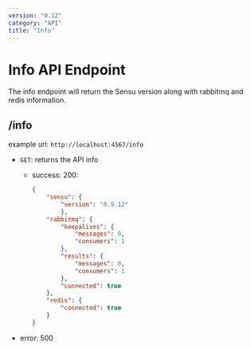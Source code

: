```yaml
---
version: "0.12"
category: "API"
title: "Info"
---
```


# Info API Endpoint

The info endpoint will return the Sensu version along with rabbitmq and redis information.

## /info

example url: `http://localhost:4567/info`

* `GET`: returns the API info

    - success: 200:

        ``` json
        {
            "sensu": {
                "version": "0.9.12"
                },
            "rabbitmq": {
                "keepalives": {
                    "messages": 0,
                    "consumers": 1
                },
                "results": {
                    "messages": 0,
                    "consumers": 1
                },
                "connected": true
            },
            "redis": {
                "connected": true
            }
        }
        ```

- error: 500

